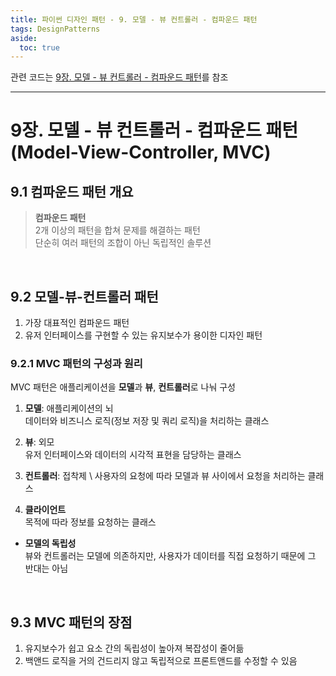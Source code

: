 ```yaml
---
title: 파이썬 디자인 패턴 - 9. 모델 - 뷰 컨트롤러 - 컴파운드 패턴
tags: DesignPatterns
aside:
  toc: true
---
```


관련 코드는 [9장. 모델 - 뷰 컨트롤러 - 컴파운드 패턴](https://github.com/alchemine/design_pattern/blob/main/9%EC%9E%A5.%20%EB%AA%A8%EB%8D%B8%20-%20%EB%B7%B0%20%EC%BB%A8%ED%8A%B8%EB%A1%A4%EB%9F%AC%20-%20%EC%BB%B4%ED%8C%8C%EC%9A%B4%EB%93%9C%20%ED%8C%A8%ED%84%B4)를 참조

<!--more-->
---

# 9장. 모델 - 뷰 컨트롤러 - 컴파운드 패턴(Model-View-Controller, MVC)
## 9.1 컴파운드 패턴 개요
> **컴파운드 패턴** \
> 2개 이상의 패턴을 합쳐 문제를 해결하는 패턴 \
> 단순히 여러 패턴의 조합이 아닌 독립적인 솔루션


<br>

## 9.2 모델-뷰-컨트롤러 패턴
1. 가장 대표적인 컴파운드 패턴
2. 유저 인터페이스를 구현할 수 있는 유지보수가 용이한 디자인 패턴


### 9.2.1 MVC 패턴의 구성과 원리
MVC 패턴은 애플리케이션을 **모델**과 **뷰**, **컨트롤러**로 나눠 구성

1. **모델**: 애플리케이션의 뇌 \
데이터와 비즈니스 로직(정보 저장 및 쿼리 로직)을 처리하는 클래스

2. **뷰**: 외모 \
유저 인터페이스와 데이터의 시각적 표현을 담당하는 클래스

3. **컨트롤러**: 접착제 \ 
사용자의 요청에 따라 모델과 뷰 사이에서 요청을 처리하는 클래스

4. **클라이언트** \
목적에 따라 정보를 요청하는 클래스


- **모델의 독립성** \
뷰와 컨트롤러는 모델에 의존하지만, 사용자가 데이터를 직접 요청하기 때문에 그 반대는 아님


<br>

## 9.3 MVC 패턴의 장점
1. 유지보수가 쉽고 요소 간의 독립성이 높아져 복잡성이 줄어듦
2. 백앤드 로직을 거의 건드리지 않고 독립적으로 프론트앤드를 수정할 수 있음
